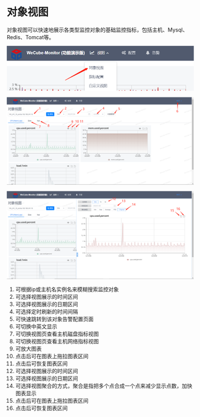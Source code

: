 # 对象视图

对象视图可以快速地展示各类型监控对象的基础监控指标，包括主机、Mysql、Redis、Tomcat等。

![对象视图菜单](images/open-monitor/user_guide_02.png)

![对象视图页面01](images/open-monitor/user_guide_07.png)

![对象视图页面02](images/open-monitor/user_guide_09.png)

1. 可根据ip或主机名实例名来模糊搜索监控对象
1. 可选择视图展示的时间区间
1. 可选择视图展示的日期区间
1. 可选择定时刷新的时间间隔
1. 可快速跳转到该对象告警配置页面
1. 可切换中英文显示
1. 可切换视图页查看主机磁盘指标视图
1. 可切换视图页查看主机网络指标视图
1. 可放大图表
1. 点击后可在图表上拖拉图表区间
1. 点击后可恢复图表区间
1. 可选择视图展示的时间区间
1. 可选择视图展示的日期区间
1. 可选择视图聚合的方式，聚合是指把多个点合成一个点来减少显示点数，加快图表显示
1. 点击后可在图表上拖拉图表区间
1. 点击后可恢复图表区间
